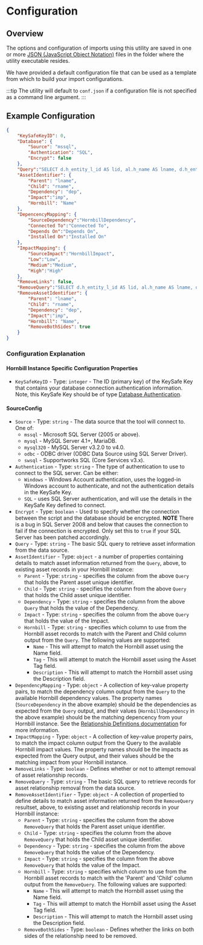# Configuration

## Overview

The options and configuration of imports using this utility are saved in one or more [JSON (JavaScript Object Notation)](https://www.json.org/json-en.html) files in the folder where the utility executable resides.

We have provided a default configuration file that can be used as a template from which to build your import configurations.

:::tip
The utility will default to `conf.json` if a configuration file is not specified as a command line argument.
:::

## Example Configuration

```json
{
    "KeySafeKeyID": 0,
    "Database": {
        "Source": "mssql",
        "Authentication": "SQL",
        "Encrypt": false
    },
    "Query":"SELECT d.h_entity_l_id AS lid, al.h_name AS lname, d.h_entity_r_id AS rid, ar.h_name AS rname, d.h_dependency AS dep, i.h_impact AS imp FROM h_cmdb_config_items_dependency d LEFT JOIN h_cmdb_assets al ON d.h_entity_l_id = al.h_pk_asset_id LEFT JOIN h_cmdb_assets ar ON d.h_entity_r_id = ar.h_pk_asset_id LEFT JOIN h_cmdb_config_items_impact i ON d.h_entity_l_id = i.h_entity_l_id AND d.h_entity_r_id = i.h_entity_r_id",
    "AssetIdentifier": {
        "Parent": "lname",
        "Child": "rname",
        "Dependency": "dep",
        "Impact":"imp",
        "Hornbill": "Name"
    },
    "DepencencyMapping": {
        "SourceDependency":"HornbillDependency",
        "Connected To":"Connected To",
        "Depends On":"Depends On",
        "Installed On":"Installed On"
    },
    "ImpactMapping": {
        "SourceImpact":"HornbillImpact",
        "Low":"Low",
        "Medium":"Medium",
        "High":"High"
    },
    "RemoveLinks": false,
    "RemoveQuery":"SELECT d.h_entity_l_id AS lid, al.h_name AS lname, d.h_entity_r_id AS rid, ar.h_name AS rname, d.h_dependency AS dep, i.h_impact AS imp FROM h_cmdb_config_items_dependency d LEFT JOIN h_cmdb_assets al ON d.h_entity_l_id = al.h_pk_asset_id LEFT JOIN h_cmdb_assets ar ON d.h_entity_r_id = ar.h_pk_asset_id LEFT JOIN h_cmdb_config_items_impact i ON d.h_entity_l_id = i.h_entity_l_id AND d.h_entity_r_id = i.h_entity_r_id",
    "RemoveAssetIdentifier": {
        "Parent": "lname",
        "Child": "rname",
        "Dependency": "dep",
        "Impact":"imp",
        "Hornbill": "Name",
        "RemoveBothSides": true
    }
}
```
### Configuration Explanation

#### Hornbill Instance Specific Configuration Properties

- `KeySafeKeyID` - Type: `integer` - The ID (primary key) of the KeySafe Key that contains your database connection authentication information. Note, this KeySafe Key should be of type [Database Authentication](/data-imports-guide/asset-relationships/authentication#key-type-database-authentication).

#### SourceConfig

- `Source` - Type: `string` - The data source that the tool will connect to. One of:
    - `mssql` - Microsoft SQL Server (2005 or above).
    - `mysql` - MySQL Server 4.1+, MariaDB.
    - `mysql320` - MySQL Server v3.2.0 to v4.0.
    - `odbc` - ODBC driver (ODBC Data Source using SQL Server Driver).
    - `swsql` - Supportworks SQL (Core Services v3.x).
- `Authentication` - Type: `string` -  The type of authentication to use to connect to the SQL server. Can be either:
    - `Windows` - Windows Account authentication, uses the logged-in Windows account to authenticate, and not the authentication details in the KeySafe Key.
    - `SQL` - uses SQL Server authentication, and will use the details in the KeySafe Key defined to connect.
- `Encrypt` - Type: `boolean` - Used to specify whether the connection between the script and the database should be encrypted. **NOTE** There is a bug in SQL Server 2008 and below that causes the connection to fail if the connection is encrypted. Only set this to `true` if your SQL Server has been patched accordingly.
- `Query` - Type: `string` - The basic SQL query to retrieve asset information from the data source.
- `AssetIdentifier` - Type: `object` - a number of properties containing details to match asset information returned from the `Query`, above, to existing asset records in your Hornbill instance:
    - `Parent` - Type: `string` - specifies the column from the above `Query` that holds the Parent asset unique identifier.
    - `Child` - Type: `string` - specifies the column from the above `Query` that holds the Child asset unique identifier.
    - `Dependency` - Type: `string` - specifies the column from the above `Query` that holds the value of the Dependency.
    - `Impact` - Type: `string` - specifies the column from the above `Query` that holds the value of the Impact.
    - `Hornbill` - Type: `string` - specifies which column to use from the Hornbill asset records to match with the Parent and Child column output from the `Query`. The following values are supported:
        - `Name` - This will attempt to match the Hornbill asset using the Name field.
        - `Tag` - This will attempt to match the Hornbill asset using the Asset Tag field.
        - `Description` - This will attempt to match the Hornbill asset using the Description field.
- `DependencyMapping` - Type: `object` - A collection of key-value property pairs, to match the dependency column output from the `Query` to the available Hornbill dependency values. The property names (`SourceDependency` in the above example) should be the dependencies as expected from the `Query` output, and their values (`HornbillDependency` in the above example) should be the matching depencency from your Hornbill instance. See the [Relationship Definitions documentation](/servicemanager-user-guide/configuration-management/configuration-item-explorer#relationship-definitions) for more information.
- `ImpactMapping` - Type: `object` - A collection of key-value property pairs, to match the impact column output from the Query to the available Hornbill impact values. The property names should be the impacts as expected from the Query output, and their values should be the matching impact from your Hornbill instance.
- `RemoveLinks` - Type: `boolean` - Defines whether or not to attempt removal of asset relationship records.
- `RemoveQuery` - Type: `string` - The basic SQL query to retrieve records for asset relationship removal from the data source.
- `RemoveAssetIdentifier` - Type: `object` - A collection of propertied to define details to match asset information returned from the `RemoveQuery` resultset, above, to existing asset and relationship records in your Hornbill instance:
    - `Parent` - Type: `string` - specifies the column from the above `RemoveQuery` that holds the Parent asset unique identifier.
    - `Child` - Type: `string` - specifies the column from the above `RemoveQuery` that holds the Child asset unique identifier.
    - `Dependency` - Type: `string` - specifies the column from the above `RemoveQuery` that holds the value of the Dependency.
    - `Impact` - Type: `string` - specifies the column from the above `RemoveQuery` that holds the value of the Impact.
    - `Hornbill` - Type: `string` - specifies which column to use from the Hornbill asset records to match with the 'Parent' and 'Child' column output from the `RemoveQuery`. The following values are supported:
        - `Name` - This will attempt to match the Hornbill asset using the Name field.
        - `Tag` - This will attempt to match the Hornbill asset using the Asset Tag field.
        - `Description` - This will attempt to match the Hornbill asset using the Description field.
    - `RemoveBothSides` - Type: `boolean` - Defines whether the links on both sides of the relationship need to be removed.